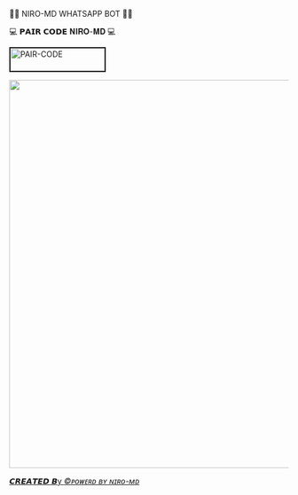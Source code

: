 👨‍💻 NIRO-MD WHATSAPP BOT  👨‍💻 


💻 𝗣𝗔𝗜𝗥 𝗖𝗢𝗗𝗘 𝐍𝐈𝐑𝐎-𝐌𝐃 💻

<a href="https://pair-web-public.koyeb.app/"><img src="https://i.ibb.co/5BGSVZw/pair-code-btn-zusyco.png" alt="PAIR-CODE" border="2" width="170" height="41" ></a>

  <p align="center">
<a href="https://github.com/nirogfx01new/main">
    <img src="https://telegra.ph/file/c8858afdce80eeb01b47e.jpg"  width="700px">

  𝘾𝙍𝙀𝘼𝙏𝙀𝘿 𝘽y *©ᴘᴏᴡᴇʀᴅ ʙʏ ɴɪʀᴏ-ᴍᴅ*
